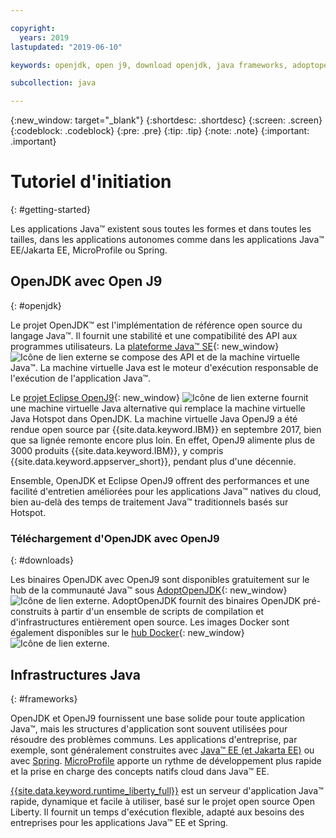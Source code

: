 ```yaml
---

copyright:
  years: 2019
lastupdated: "2019-06-10"

keywords: openjdk, open j9, download openjdk, java frameworks, adoptopenjdk, eclipse openj9, openj9 binaries, openjdk binaries, microprofile framework, jakarta

subcollection: java

---
```


{:new_window: target="_blank"}
{:shortdesc: .shortdesc}
{:screen: .screen}
{:codeblock: .codeblock}
{:pre: .pre}
{:tip: .tip}
{:note: .note}
{:important: .important}

# Tutoriel d'initiation
{: #getting-started}

Les applications Java&trade; existent sous toutes les formes et dans toutes les tailles, dans les applications autonomes comme dans les applications Java&trade; EE/Jakarta EE, MicroProfile ou Spring.

## OpenJDK avec Open J9
{: #openjdk}

Le projet OpenJDK&trade; est l'implémentation de référence open source du langage Java&trade;. Il fournit une stabilité et une compatibilité des API aux programmes utilisateurs. La [plateforme Java&trade; SE](https://docs.oracle.com/javase/8/docs/){: new_window} ![Icône de lien externe](../icons/launch-glyph.svg "Icône de lien externe") se compose des API et de la machine virtuelle Java&trade;. La machine virtuelle Java est le moteur d'exécution responsable de l'exécution de l'application Java&trade;.

Le [projet Eclipse OpenJ9](https://www.eclipse.org/openj9/index.html){: new_window} ![Icône de lien externe](../icons/launch-glyph.svg "Icône de lien externe") fournit une machine virtuelle Java alternative qui remplace la machine virtuelle Java Hotspot dans OpenJDK. La machine virtuelle Java OpenJ9 a été rendue open source par {{site.data.keyword.IBM}} en septembre 2017, bien que sa lignée remonte encore plus loin. En effet, OpenJ9 alimente plus de 3000 produits {{site.data.keyword.IBM}}, y compris {{site.data.keyword.appserver_short}}, pendant plus d'une décennie.

Ensemble, OpenJDK et Eclipse OpenJ9 offrent des performances et une facilité d'entretien améliorées pour les applications Java&trade; natives du cloud, bien au-delà des temps de traitement Java&trade; traditionnels basés sur Hotspot.

### Téléchargement d'OpenJDK avec OpenJ9
{: #downloads}

Les binaires OpenJDK avec OpenJ9 sont disponibles gratuitement sur le hub de la communauté Java&trade; sous [AdoptOpenJDK](https://adoptopenjdk.net/releases.html?variant=openjdk8&jvmVariant=openj9){: new_window} ![Icône de lien externe](../icons/launch-glyph.svg "Icône de lien externe"). AdoptOpenJDK fournit des binaires OpenJDK pré-construits à partir d'un ensemble de scripts de compilation et d'infrastructures entièrement open source. Les images Docker sont également disponibles sur le [hub Docker](https://hub.docker.com/u/adoptopenjdk){: new_window} ![Icône de lien externe](../icons/launch-glyph.svg "Icône de lien externe").

## Infrastructures Java
{: #frameworks}

OpenJDK et OpenJ9 fournissent une base solide pour toute application Java&trade;, mais les structures d'application sont souvent utilisées pour résoudre des problèmes communs. Les applications d'entreprise, par exemple, sont généralement construites avec [Java&trade; EE (et Jakarta EE)](/docs/java?topic=java-jee-overview#jakarta-ee) ou avec [Spring](/docs/java?topic=java-spring-overview).  [MicroProfile](/docs/java?topic=java-jee-overview#microprofile) apporte un rythme de développement plus rapide et la prise en charge des concepts natifs cloud dans Java&trade; EE.

[{{site.data.keyword.runtime_liberty_full}}](/docs/java?topic=java-liberty) est un serveur d'application Java&trade; rapide, dynamique et facile à utiliser, basé sur le projet open source Open Liberty. Il fournit un temps d'exécution flexible, adapté aux besoins des entreprises pour les applications Java&trade; EE et Spring.

